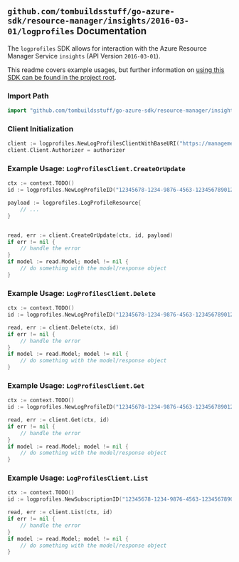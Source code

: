
## `github.com/tombuildsstuff/go-azure-sdk/resource-manager/insights/2016-03-01/logprofiles` Documentation

The `logprofiles` SDK allows for interaction with the Azure Resource Manager Service `insights` (API Version `2016-03-01`).

This readme covers example usages, but further information on [using this SDK can be found in the project root](https://github.com/tombuildsstuff/go-azure-sdk/tree/main/docs).

### Import Path

```go
import "github.com/tombuildsstuff/go-azure-sdk/resource-manager/insights/2016-03-01/logprofiles"
```


### Client Initialization

```go
client := logprofiles.NewLogProfilesClientWithBaseURI("https://management.azure.com")
client.Client.Authorizer = authorizer
```


### Example Usage: `LogProfilesClient.CreateOrUpdate`

```go
ctx := context.TODO()
id := logprofiles.NewLogProfileID("12345678-1234-9876-4563-123456789012", "logProfileValue")

payload := logprofiles.LogProfileResource{
	// ...
}


read, err := client.CreateOrUpdate(ctx, id, payload)
if err != nil {
	// handle the error
}
if model := read.Model; model != nil {
	// do something with the model/response object
}
```


### Example Usage: `LogProfilesClient.Delete`

```go
ctx := context.TODO()
id := logprofiles.NewLogProfileID("12345678-1234-9876-4563-123456789012", "logProfileValue")

read, err := client.Delete(ctx, id)
if err != nil {
	// handle the error
}
if model := read.Model; model != nil {
	// do something with the model/response object
}
```


### Example Usage: `LogProfilesClient.Get`

```go
ctx := context.TODO()
id := logprofiles.NewLogProfileID("12345678-1234-9876-4563-123456789012", "logProfileValue")

read, err := client.Get(ctx, id)
if err != nil {
	// handle the error
}
if model := read.Model; model != nil {
	// do something with the model/response object
}
```


### Example Usage: `LogProfilesClient.List`

```go
ctx := context.TODO()
id := logprofiles.NewSubscriptionID("12345678-1234-9876-4563-123456789012")

read, err := client.List(ctx, id)
if err != nil {
	// handle the error
}
if model := read.Model; model != nil {
	// do something with the model/response object
}
```
